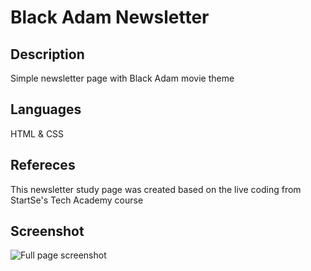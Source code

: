 # Black Adam Newsletter

## Description

Simple newsletter page with Black Adam movie theme

## Languages

HTML & CSS

## Refereces

This newsletter study page was created based on the live coding from StartSe's Tech Academy course

## Screenshot

![Full page screenshot](/img/full_page.png)
